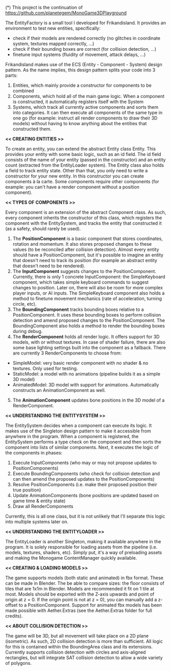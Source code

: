 (*) This project is the continuation of https://github.com/planetegem/MonoGame3DPlayground

The EntityFactory is a small tool I developed for Frikandisland. It provides an environment to test new entities, specifically:
- check if their models are rendered correctly (no glitches in coordinate system, textures mapped correctly, ...)
- check if their bounding boxes are correct (for collision detection, ...)
- finetune input systems (fluidity of movement, attack delays, ...)

Frikandisland makes use of the ECS (Entity - Component - System) design pattern. As the name implies, this design pattern splits your code into 3 parts:
1) Entities, which mainly provide a constructor for components to be combined
2) Components, which hold all of the main game logic. When a component is constructed, it automatically registers itself with the System
3) Systems, which track all currently active components and sorts them into categories. It can then execute all components of the same type in one go (for example: instruct all render components to draw their 3D models) without having to know anything about the entities that constructed them. 

<b><< CREATING ENTITIES >></b>

To create an entity, you can extend the abstract Entity class Entity. This provides your entity with some basic logic, such as an id field. The id field consists of the name of your entity (passed in the constructor) and an entity count (extracted from the EntityLoader system). The Entity class also holds a field to track entity state.
Other than that, you only need to write a constructor for your new entity. In this constructor you can create components à la carte. Some components require other components (for example: you can't have a render component without a position component).

<b><< TYPES OF COMPONENTS >></b>

Every component is an extension of the abstract Component class. As such, every component inherits the constructor of this class, which registers the component with the EntitySystem, and tracks the entity that constructed it (as a safety, should rarely be used).

1) The <b>PositionComponent</b> is a basic component that stores coordinates, rotation and momentum. It also stores proposed changes to these values (to be reconciled after collision detection). Almost every entity should have a PositionComponent, but it's possible to imagine an entity that doesn't need to track its position (for example an abstract entity that doesn't need to be rendered).
2) The <b>InputComponent</b> suggests changes to the PositionComponent. Currently, there is only 1 concrete InputComponent: the SimpleKeyboard component, which takes simple keyboard commands to suggest changes to position. Later on, there will also be room for more complex player inputs, or AI inputs. The SimpleKeyboard component also holds a method to finetune movement mechanics (rate of acceleration, turning circle, etc).
3) The <b>BoundingComponent</b> tracks bounding boxes relative to a PositionComponent. It uses these bounding boxes to perform collision detection and amend proposed changes to the PositionComponent. The BoundingComponent also holds a method to render the bounding boxes during debug. 
4) The <b>RenderComponent</b> holds all render logic. It offers support for 3D models, with or without textures. In case of shader failure, there are also some base lighting settings built into the component as a fallback. There are currently 3 RenderComponents to choose from:
  - SimpleModel: very basic render component with no shader & no textures. Only used for testing.
  - StaticModel: a model with no animations (pipeline builds it as a simple 3D model) 
  - AnimatedModel: 3D model with support for animations. Automatically constructs an AnimationComponent as well.
5) The <b>AnimationComponent</b> updates bone positions in the 3D model of a RenderComponent.


<b><< UNDERSTANDING THE ENTITYSYSTEM >></b>

The EntitySystem decides when a component can execute its logic. It makes use of the Singleton design pattern to make it accessible from anywhere in the program.
When a component is registered, the EntitySystem performs a type check on the component and then sorts the component into lists of similar components. Next, it executes the logic of the components in phases:
1) Execute InputComponents (who may or may not propose updates to PositionComponents)
2) Execute BoundingComponents (who check for collision detection and can then amend the proposed updates to the PositionComponents)
3) Resolve PositionComponents (i.e. make their proposed position their true position)
4) Update AnimationComponents (bone positions are updated based on game time & entity state)
5) Draw all RenderComponents

Currently, this is all one class, but it is not unlikely that I'll separate this logic into multiple systems later on.


<b><< UNDERSTANDING THE ENTITYLOADER >></b>

The EntityLoader is another Singleton, making it available anywhere in the program. It is solely responsible for loading assets from the pipeline (i.e. models, textures, shaders, etc). Simply put, it's a way of preloading assets and making the Monogame ContentManager quickly available.


<b><< CREATING & LOADING MODELS >></b>

The game supports models (both static and animated) in fbx format. These can be made in Blender. The be able to compare sizes: the floor consists of tiles that are 1x1m in Blender. Models are recommended it fit on 1 tile at most. Models should be exported with the Z-axis upwards and point of origin at z = 0. If the origin point is not at z = 0), you can manually add a z-offset to a PositionComponent. 
Support for animated fbx models has been made possible with Aether.Extras (see the Aether.Extras folder for full credits).


<b><< ABOUT COLLISION DETECTION >></b>

The game will be 3D, but all movement will take place on a 2D plane (isometric). As such, 2D collision detection is more than sufficient. All logic for this is contained within the BoundingArea class and its extensions. Currently supports collision detection with circles and axis-aligned rectangles, but will integrate SAT collision detection to allow a wide variety of polygons.
